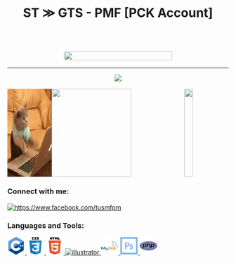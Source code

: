 <h1 align="center">ST ≫ GTS - PMF [PCK Account]</h1>

<h3 align="center"></h3>

<h3 align="center"></h3>
<br><br>


<p align="center"> <img src="https://64.media.tumblr.com/72cdcaf8cac1350bf600c4bee286777c/tumblr_psesb4tkxl1wk1137o1_r1_400.gifv" width="70%" height="70%"></p>

<hr>

<p align="center"> <img src="https://streak-stats.demolab.com/?user=Truancy-A4S1&theme=dark)](https://git.io/streak-stats&theme=dark"/> </p>


<img src="https://github.com/Truancy-A4S1/WebDev/blob/main/random_img/ezgif-5-d1444872c6.gif" width="20%" height="200px" align="left"><img src="https://github-readme-stats.vercel.app/api/top-langs?username=Truancy-A4S1&layout=compact&theme=dark" width="60%" height="200px" align="center"><img src="https://media.tenor.com/y2JXkY1pXkwAAAAC/cat-computer.gif" width="20%" height="200px" align="right"/>


<h3 align="left">Connect with me:</h3>
<p align="left">
<a href="https://fb.com/https://www.facebook.com/tusmfpm" target="blank"><img align="center" src="https://raw.githubusercontent.com/rahuldkjain/github-profile-readme-generator/master/src/images/icons/Social/facebook.svg" alt="https://www.facebook.com/tusmfpm" height="30" width="40" /></a>
</p>



<h3 align="left">Languages and Tools:</h3>
<p align="left"> <a href="https://www.w3schools.com/cpp/" target="_blank" rel="noreferrer"> <img src="https://raw.githubusercontent.com/devicons/devicon/master/icons/cplusplus/cplusplus-original.svg" alt="cplusplus" width="40" height="40"/> </a> <a href="https://www.w3schools.com/css/" target="_blank" rel="noreferrer"> <img src="https://raw.githubusercontent.com/devicons/devicon/master/icons/css3/css3-original-wordmark.svg" alt="css3" width="40" height="40"/> </a> <a href="https://www.w3.org/html/" target="_blank" rel="noreferrer"> <img src="https://raw.githubusercontent.com/devicons/devicon/master/icons/html5/html5-original-wordmark.svg" alt="html5" width="40" height="40"/> </a> <a href="https://www.adobe.com/in/products/illustrator.html" target="_blank" rel="noreferrer"> <img src="https://www.vectorlogo.zone/logos/adobe_illustrator/adobe_illustrator-icon.svg" alt="illustrator" width="40" height="40"/> </a> <a href="https://www.mysql.com/" target="_blank" rel="noreferrer"> <img src="https://raw.githubusercontent.com/devicons/devicon/master/icons/mysql/mysql-original-wordmark.svg" alt="mysql" width="40" height="40"/> </a> <a href="https://www.photoshop.com/en" target="_blank" rel="noreferrer"> <img src="https://raw.githubusercontent.com/devicons/devicon/master/icons/photoshop/photoshop-line.svg" alt="photoshop" width="40" height="40"/> </a> <a href="https://www.php.net" target="_blank" rel="noreferrer"> <img src="https://raw.githubusercontent.com/devicons/devicon/master/icons/php/php-original.svg" alt="php" width="40" height="40"/> </a> </p>
